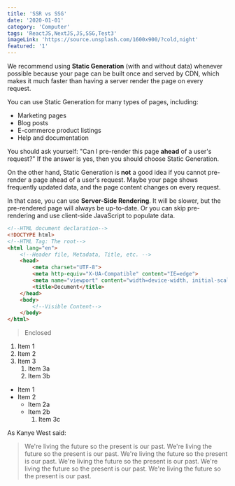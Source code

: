 ```yaml
---
title: 'SSR vs SSG'
date: '2020-01-01'
category: 'Computer'
tags: 'ReactJS,NextJS,JS,SSG,Test3'
imageLink: 'https://source.unsplash.com/1600x900/?cold,night'
featured: '1'
---
```


We recommend using **Static Generation** (with and without data) whenever possible because your page can be built once and served by CDN, which makes it much faster than having a server render the page on every request.

You can use Static Generation for many types of pages, including:

- Marketing pages
- Blog posts
- E-commerce product listings
- Help and documentation

You should ask yourself: "Can I pre-render this page **ahead** of a user's request?" If the answer is yes, then you should choose Static Generation.

On the other hand, Static Generation is **not** a good idea if you cannot pre-render a page ahead of a user's request. Maybe your page shows frequently updated data, and the page content changes on every request.

In that case, you can use **Server-Side Rendering**. It will be slower, but the pre-rendered page will always be up-to-date. Or you can skip pre-rendering and use client-side JavaScript to populate data.


```html
<!--HTML document declaration-->
<!DOCTYPE html>
<!--HTML Tag: The root-->
<html lang="en">
    <!--Header file, Metadata, Title, etc. -->
    <head>
        <meta charset="UTF-8">
        <meta http-equiv="X-UA-Compatible" content="IE=edge">
        <meta name="viewport" content="width=device-width, initial-scale=1.0">
        <title>Document</title>
    </head>
    <body>
        <!--Visible Content-->
    </body>
</html>

```

> Enclosed


1. Item 1
1. Item 2
1. Item 3
   1. Item 3a
   1. Item 3b


* Item 1
* Item 2
  * Item 2a
  * Item 2b
    1. Item 3c


As Kanye West said:

> We're living the future so
> the present is our past.
> We're living the future so
> the present is our past.
> We're living the future so
> the present is our past.
> We're living the future so
> the present is our past.
> We're living the future so
> the present is our past.
> We're living the future so
> the present is our past.

